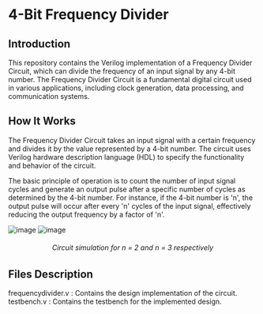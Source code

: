# 4-Bit Frequency Divider

## Introduction

This repository contains the Verilog implementation of a Frequency Divider Circuit, which can divide the frequency of an input signal by any 4-bit number. The Frequency Divider Circuit is a fundamental digital circuit used in various applications, including clock generation, data processing, and communication systems.

## How It Works

The Frequency Divider Circuit takes an input signal with a certain frequency and divides it by the value represented by a 4-bit number. The circuit uses Verilog hardware description language (HDL) to specify the functionality and behavior of the circuit.

The basic principle of operation is to count the number of input signal cycles and generate an output pulse after a specific number of cycles as determined by the 4-bit number. For instance, if the 4-bit number is 'n', the output pulse will occur after every 'n' cycles of the input signal, effectively reducing the output frequency by a factor of 'n'.

![image](https://github.com/Adarsh983/4-Bit-Frequency-Divider/assets/98532282/f50295f1-974c-4d89-946a-63c02aa1d310)
![image](https://github.com/Adarsh983/4-Bit-Frequency-Divider/assets/98532282/352c2124-a1bf-424f-99b2-95d6002d55f0)
<div align="center"><h6>Circuit simulation for n = 2 and n = 3 respectively</h6></div>



## Files Description

<div>frequencydivider.v : Contains the design implementation of the circuit.</div>
testbench.v : Contains the testbench for the implemented design.

